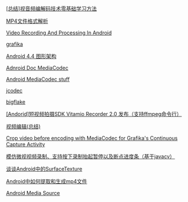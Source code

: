 

[[总结]视音频编解码技术零基础学习方法](http://blog.csdn.net/leixiaohua1020/article/details/18893769)

[MP4文件格式解析](http://eastnapoleon.blog.163.com/blog/static/366216692010101911255809/)

[Video Recording And Processing In Android](http://andrey.chernih.me/2014/06/28/video-recording-and-processing-in-android/)

[grafika](https://github.com/google/grafika)

[Android 4.4 图形架构](http://blog.csdn.net/new_szsheep/article/details/41348581)

[Adnroid Doc MediaCodec](http://developer.android.com/reference/android/media/MediaCodec.html)

[Android MediaCodec stuff](http://bigflake.com/mediacodec/)

[jcodec](http://jcodec.org/index.html)

[bigflake](http://bigflake.com/)

[[Andorid]短视频拍摄SDK Vitamio Recorder 2.0 发布（支持ffmpeg命令行）](http://www.cnblogs.com/over140/p/3704580.html)

[视频编辑(总结)](https://github.com/cheyiliu/All-in-One/wiki/%E8%A7%86%E9%A2%91%E7%BC%96%E8%BE%91)

[Crop video before encoding with MediaCodec for Grafika's Continuous Capture Activity](http://stackoverflow.com/questions/30587291/crop-video-before-encoding-with-mediacodec-for-grafikas-continuous-capture-ac)

[模仿微视视频录制、支持按下录制抬起暂停以及断点进度条（基于javacv）](http://www.aiuxian.com/article/p-2163744.html)

[谈谈Android中的SurfaceTexture](http://www.cnblogs.com/hrlnw/p/3277300.html)

[Android中如何提取和生成mp4文件](http://ticktick.blog.51cto.com/823160/1710743)

[Android Media Source](https://android.googlesource.com/platform/cts/+/jb-mr2-release/tests/tests/media/src/android/media/cts)
 
  
  
 
 